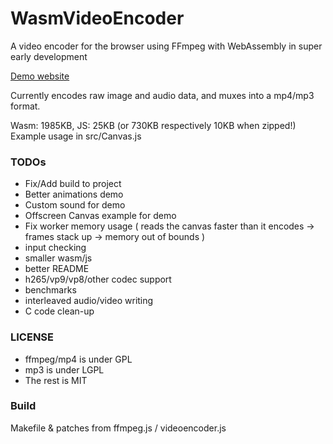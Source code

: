 # WasmVideoEncoder
A video encoder for the browser using FFmpeg with WebAssembly in super early development

[Demo website](https://alexvestin.github.io/WasmVideoEncoder/)


Currently encodes raw image and audio data, and muxes into a mp4/mp3 format.

Wasm: 1985KB, JS: 25KB (or 730KB respectively 10KB when zipped!)
Example usage in src/Canvas.js

### TODOs
- Fix/Add build to project
- Better animations demo
- Custom sound for demo
- Offscreen Canvas example for demo
- Fix worker memory usage ( reads the canvas faster than it encodes -> frames stack up -> memory out of bounds ) 
- input checking
- smaller wasm/js
- better README
- h265/vp9/vp8/other codec support
- benchmarks
- interleaved audio/video writing
- C code clean-up

### LICENSE
- ffmpeg/mp4 is under GPL
- mp3 is under LGPL
- The rest is MIT


### Build
Makefile & patches from ffmpeg.js / videoencoder.js
